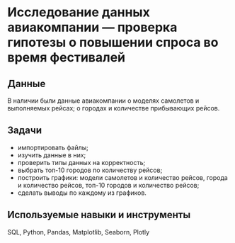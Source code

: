 # Исследование данных авиакомпании — проверка гипотезы о повышении спроса во время фестивалей  
  
## Данные  
  
    
В наличии были данные авиакомпании о моделях самолетов и выполняемых рейсах; о городах и количестве прибывающих рейсов.  
  
## Задачи  
  
    
* импортировать файлы;  
* изучить данные в них;  
* проверить типы данных на корректность;  
* выбрать топ-10 городов по количеству рейсов;  
* построить графики: модели самолетов и количество рейсов, города и количество рейсов, топ-10 городов и количество рейсов;  
* сделать выводы по каждому из графиков.
  
    
## Используемые навыки и инструменты  
  
SQL, Python, Pandas, Matplotlib, Seaborn, Plotly

